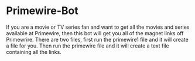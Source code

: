# Primewire-Bot
If you are a movie or TV series fan and want to get all the movies and series available at Primewire, then this bot will get you all of the magnet links off Primewrire. There are two files, first run the primewire1 file and it will create a file for you. Then run the primewire file and it will create a text file containing all the links.
